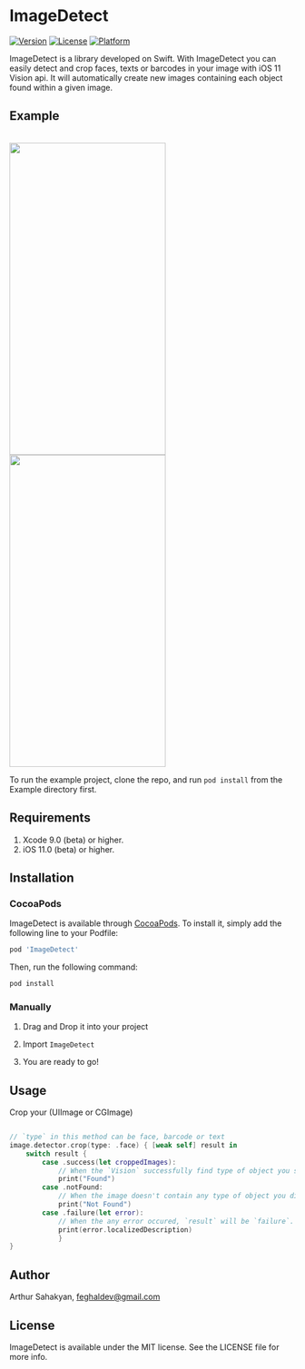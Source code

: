 # ImageDetect

[![Version](https://img.shields.io/cocoapods/v/ImageDetect.svg?style=flat)](http://cocoapods.org/pods/ImageDetect)
[![License](https://img.shields.io/cocoapods/l/ImageDetect.svg?style=flat)](http://cocoapods.org/pods/ImageDetect)
[![Platform](https://img.shields.io/cocoapods/p/ImageDetect.svg?style=flat)](http://cocoapods.org/pods/ImageDetect)

ImageDetect is a library developed on Swift. With ImageDetect you can easily detect and crop faces, texts or barcodes in your image with iOS 11 Vision api. It will automatically create new images containing each object found within a given image.

## Example
<br>
<a href="url"><img src="https://github.com/Feghal/ImageDetect/blob/master/Screenshots/1.PNG" align="top" height="550" width="275" ></a>
<a href="url"><img src="https://github.com/Feghal/ImageDetect/blob/master/Screenshots/2.PNG" align="top" height="550" width="275" ></a>
<br>

To run the example project, clone the repo, and run `pod install` from the Example directory first.

## Requirements
1) Xcode 9.0 (beta) or higher.
2)  iOS 11.0 (beta) or higher.

## Installation

### CocoaPods

ImageDetect is available through [CocoaPods](http://cocoapods.org). To install
it, simply add the following line to your Podfile:

```ruby
pod 'ImageDetect'
```
Then, run the following command:
```ruby
pod install
```
### Manually

1. Drag and Drop it into your project

2. Import `ImageDetect`

3. You are ready to go!

## Usage
Crop your (UIImage or CGImage)
```Swift

// `type` in this method can be face, barcode or text
image.detector.crop(type: .face) { [weak self] result in
    switch result {
        case .success(let croppedImages):
            // When the `Vision` successfully find type of object you set and successfuly crops it.
            print("Found")
        case .notFound:
            // When the image doesn't contain any type of object you did set, `result` will be `.notFound`.
            print("Not Found")
        case .failure(let error):
            // When the any error occured, `result` will be `failure`.
            print(error.localizedDescription)
            }
}
```

## Author

Arthur Sahakyan, feghaldev@gmail.com

## License

ImageDetect is available under the MIT license. See the LICENSE file for more info.
